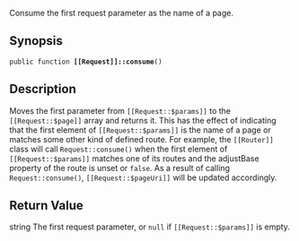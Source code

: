 Consume the first request parameter as the name of a page.

## Synopsis

<code>public function <b>[[Request]]::consume</b>()</code>

## Description

Moves the first parameter from `[[Request::$params]]` to the `[[Request::$page]]` array and returns it. This has the effect of indicating that the first element of `[[Request::$params]]` is the name of a page or matches some other kind of defined route. For example, the `[[Router]]` class will call `Request::consume()` when the first element of `[[Request::$params]]` matches one of its routes and the adjustBase property of the route is unset or `false`. As a result of calling `Request::consume()`, `[[Request::$pageUri]]` will be updated accordingly.

## Return Value

string The first request parameter, or `null` if `[[Request::$params]]` is empty.

